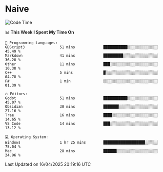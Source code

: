 # Naive
<!-- ## 日拱一卒，功不唐捐 -->
<!-- [![GitHub Streak](https://streak-stats.demolab.com/?user=XiaoXKKK)](https://git.io/streak-stats) -->
<!--START_SECTION:waka-->
![Code Time](http://img.shields.io/badge/Code%20Time-362%20hrs%202%20mins-blue)

📊 **This Week I Spent My Time On** 

```text
💬 Programming Languages: 
GDScript3                51 mins             ███████████░░░░░░░░░░░░░░   45.49 % 
Markdown                 41 mins             █████████░░░░░░░░░░░░░░░░   36.20 % 
Other                    11 mins             ███░░░░░░░░░░░░░░░░░░░░░░   10.38 % 
C++                      5 mins              █░░░░░░░░░░░░░░░░░░░░░░░░   04.78 % 
F#                       1 min               ░░░░░░░░░░░░░░░░░░░░░░░░░   01.39 % 

🔥 Editors: 
Godot                    51 mins             ███████████░░░░░░░░░░░░░░   45.07 % 
Obsidian                 30 mins             ███████░░░░░░░░░░░░░░░░░░   27.16 % 
Trae                     16 mins             ████░░░░░░░░░░░░░░░░░░░░░   14.65 % 
VS Code                  14 mins             ███░░░░░░░░░░░░░░░░░░░░░░   13.12 % 

💻 Operating System: 
Windows                  1 hr 25 mins        ███████████████████░░░░░░   75.04 % 
Mac                      28 mins             ██████░░░░░░░░░░░░░░░░░░░   24.96 % 
```


 Last Updated on 16/04/2025 20:19:16 UTC
<!--END_SECTION:waka-->
